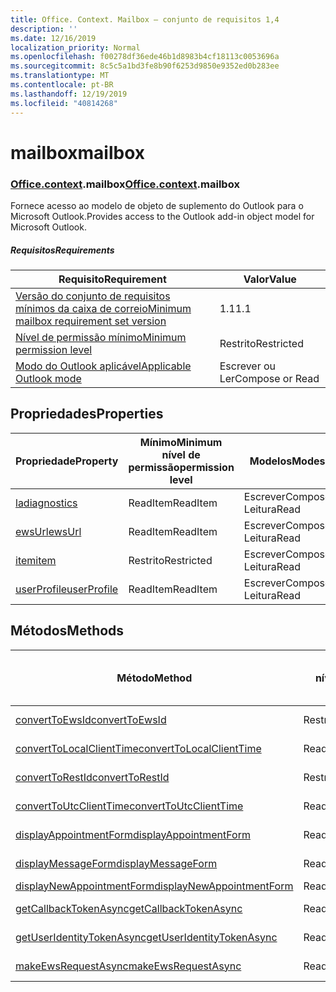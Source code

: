 ```yaml
---
title: Office. Context. Mailbox – conjunto de requisitos 1,4
description: ''
ms.date: 12/16/2019
localization_priority: Normal
ms.openlocfilehash: f00278df36ede46b1d8983b4cf18113c0053696a
ms.sourcegitcommit: 8c5c5a1bd3fe8b90f6253d9850e9352ed0b283ee
ms.translationtype: MT
ms.contentlocale: pt-BR
ms.lasthandoff: 12/19/2019
ms.locfileid: "40814268"
---
```

# <a name="mailbox"></a><span data-ttu-id="4b048-102">mailbox</span><span class="sxs-lookup"><span data-stu-id="4b048-102">mailbox</span></span>

### <a name="officeofficemdcontextofficecontextmdmailbox"></a><span data-ttu-id="4b048-103">[Office](office.md)[.context](office.context.md).mailbox</span><span class="sxs-lookup"><span data-stu-id="4b048-103">[Office](office.md)[.context](office.context.md).mailbox</span></span>

<span data-ttu-id="4b048-104">Fornece acesso ao modelo de objeto de suplemento do Outlook para o Microsoft Outlook.</span><span class="sxs-lookup"><span data-stu-id="4b048-104">Provides access to the Outlook add-in object model for Microsoft Outlook.</span></span>

##### <a name="requirements"></a><span data-ttu-id="4b048-105">Requisitos</span><span class="sxs-lookup"><span data-stu-id="4b048-105">Requirements</span></span>

|<span data-ttu-id="4b048-106">Requisito</span><span class="sxs-lookup"><span data-stu-id="4b048-106">Requirement</span></span>| <span data-ttu-id="4b048-107">Valor</span><span class="sxs-lookup"><span data-stu-id="4b048-107">Value</span></span>|
|---|---|
|[<span data-ttu-id="4b048-108">Versão do conjunto de requisitos mínimos da caixa de correio</span><span class="sxs-lookup"><span data-stu-id="4b048-108">Minimum mailbox requirement set version</span></span>](../../requirement-sets/outlook-api-requirement-sets.md)| <span data-ttu-id="4b048-109">1.1</span><span class="sxs-lookup"><span data-stu-id="4b048-109">1.1</span></span>|
|[<span data-ttu-id="4b048-110">Nível de permissão mínimo</span><span class="sxs-lookup"><span data-stu-id="4b048-110">Minimum permission level</span></span>](/outlook/add-ins/understanding-outlook-add-in-permissions)| <span data-ttu-id="4b048-111">Restrito</span><span class="sxs-lookup"><span data-stu-id="4b048-111">Restricted</span></span>|
|[<span data-ttu-id="4b048-112">Modo do Outlook aplicável</span><span class="sxs-lookup"><span data-stu-id="4b048-112">Applicable Outlook mode</span></span>](/outlook/add-ins/#extension-points)| <span data-ttu-id="4b048-113">Escrever ou Ler</span><span class="sxs-lookup"><span data-stu-id="4b048-113">Compose or Read</span></span>|

## <a name="properties"></a><span data-ttu-id="4b048-114">Propriedades</span><span class="sxs-lookup"><span data-stu-id="4b048-114">Properties</span></span>

| <span data-ttu-id="4b048-115">Propriedade</span><span class="sxs-lookup"><span data-stu-id="4b048-115">Property</span></span> | <span data-ttu-id="4b048-116">Mínimo</span><span class="sxs-lookup"><span data-stu-id="4b048-116">Minimum</span></span><br><span data-ttu-id="4b048-117">nível de permissão</span><span class="sxs-lookup"><span data-stu-id="4b048-117">permission level</span></span> | <span data-ttu-id="4b048-118">Modelos</span><span class="sxs-lookup"><span data-stu-id="4b048-118">Modes</span></span> | <span data-ttu-id="4b048-119">Tipo de retorno</span><span class="sxs-lookup"><span data-stu-id="4b048-119">Return type</span></span> | <span data-ttu-id="4b048-120">Mínimo</span><span class="sxs-lookup"><span data-stu-id="4b048-120">Minimum</span></span><br><span data-ttu-id="4b048-121">conjunto de requisitos</span><span class="sxs-lookup"><span data-stu-id="4b048-121">requirement set</span></span> |
|---|---|---|---|:---:|
| [<span data-ttu-id="4b048-122">la</span><span class="sxs-lookup"><span data-stu-id="4b048-122">diagnostics</span></span>](office.context.mailbox.diagnostics.md) | <span data-ttu-id="4b048-123">ReadItem</span><span class="sxs-lookup"><span data-stu-id="4b048-123">ReadItem</span></span> | <span data-ttu-id="4b048-124">Escrever</span><span class="sxs-lookup"><span data-stu-id="4b048-124">Compose</span></span><br><span data-ttu-id="4b048-125">Leitura</span><span class="sxs-lookup"><span data-stu-id="4b048-125">Read</span></span> | [<span data-ttu-id="4b048-126">La</span><span class="sxs-lookup"><span data-stu-id="4b048-126">Diagnostics</span></span>](/javascript/api/outlook/office.diagnostics?view=outlook-js-1.4) | [<span data-ttu-id="4b048-127">1.1</span><span class="sxs-lookup"><span data-stu-id="4b048-127">1.1</span></span>](../requirement-set-1.1/outlook-requirement-set-1.1.md) |
| [<span data-ttu-id="4b048-128">ewsUrl</span><span class="sxs-lookup"><span data-stu-id="4b048-128">ewsUrl</span></span>](/javascript/api/outlook/office.mailbox?view=outlook-js-1.4#ewsurl) | <span data-ttu-id="4b048-129">ReadItem</span><span class="sxs-lookup"><span data-stu-id="4b048-129">ReadItem</span></span> | <span data-ttu-id="4b048-130">Escrever</span><span class="sxs-lookup"><span data-stu-id="4b048-130">Compose</span></span><br><span data-ttu-id="4b048-131">Leitura</span><span class="sxs-lookup"><span data-stu-id="4b048-131">Read</span></span> | <span data-ttu-id="4b048-132">String</span><span class="sxs-lookup"><span data-stu-id="4b048-132">String</span></span> | [<span data-ttu-id="4b048-133">1.1</span><span class="sxs-lookup"><span data-stu-id="4b048-133">1.1</span></span>](../requirement-set-1.1/outlook-requirement-set-1.1.md) |
| [<span data-ttu-id="4b048-134">item</span><span class="sxs-lookup"><span data-stu-id="4b048-134">item</span></span>](office.context.mailbox.item.md) | <span data-ttu-id="4b048-135">Restrito</span><span class="sxs-lookup"><span data-stu-id="4b048-135">Restricted</span></span> | <span data-ttu-id="4b048-136">Escrever</span><span class="sxs-lookup"><span data-stu-id="4b048-136">Compose</span></span><br><span data-ttu-id="4b048-137">Leitura</span><span class="sxs-lookup"><span data-stu-id="4b048-137">Read</span></span> | [<span data-ttu-id="4b048-138">Item</span><span class="sxs-lookup"><span data-stu-id="4b048-138">Item</span></span>](/javascript/api/outlook/office.item?view=outlook-js-1.4) | [<span data-ttu-id="4b048-139">1.1</span><span class="sxs-lookup"><span data-stu-id="4b048-139">1.1</span></span>](../requirement-set-1.1/outlook-requirement-set-1.1.md) |
| [<span data-ttu-id="4b048-140">userProfile</span><span class="sxs-lookup"><span data-stu-id="4b048-140">userProfile</span></span>](office.context.mailbox.userProfile.md) | <span data-ttu-id="4b048-141">ReadItem</span><span class="sxs-lookup"><span data-stu-id="4b048-141">ReadItem</span></span> | <span data-ttu-id="4b048-142">Escrever</span><span class="sxs-lookup"><span data-stu-id="4b048-142">Compose</span></span><br><span data-ttu-id="4b048-143">Leitura</span><span class="sxs-lookup"><span data-stu-id="4b048-143">Read</span></span> | [<span data-ttu-id="4b048-144">UserProfile</span><span class="sxs-lookup"><span data-stu-id="4b048-144">UserProfile</span></span>](/javascript/api/outlook/office.userprofile?view=outlook-js-1.4) | [<span data-ttu-id="4b048-145">1.1</span><span class="sxs-lookup"><span data-stu-id="4b048-145">1.1</span></span>](../requirement-set-1.1/outlook-requirement-set-1.1.md) |

## <a name="methods"></a><span data-ttu-id="4b048-146">Métodos</span><span class="sxs-lookup"><span data-stu-id="4b048-146">Methods</span></span>

| <span data-ttu-id="4b048-147">Método</span><span class="sxs-lookup"><span data-stu-id="4b048-147">Method</span></span> | <span data-ttu-id="4b048-148">Mínimo</span><span class="sxs-lookup"><span data-stu-id="4b048-148">Minimum</span></span><br><span data-ttu-id="4b048-149">nível de permissão</span><span class="sxs-lookup"><span data-stu-id="4b048-149">permission level</span></span> | <span data-ttu-id="4b048-150">Modelos</span><span class="sxs-lookup"><span data-stu-id="4b048-150">Modes</span></span> | <span data-ttu-id="4b048-151">Mínimo</span><span class="sxs-lookup"><span data-stu-id="4b048-151">Minimum</span></span><br><span data-ttu-id="4b048-152">conjunto de requisitos</span><span class="sxs-lookup"><span data-stu-id="4b048-152">requirement set</span></span> |
|---|---|---|:---:|
| [<span data-ttu-id="4b048-153">convertToEwsId</span><span class="sxs-lookup"><span data-stu-id="4b048-153">convertToEwsId</span></span>](/javascript/api/outlook/office.mailbox?view=outlook-js-1.4#converttoewsid-itemid--restversion-) | <span data-ttu-id="4b048-154">Restrito</span><span class="sxs-lookup"><span data-stu-id="4b048-154">Restricted</span></span> | <span data-ttu-id="4b048-155">Escrever</span><span class="sxs-lookup"><span data-stu-id="4b048-155">Compose</span></span><br><span data-ttu-id="4b048-156">Leitura</span><span class="sxs-lookup"><span data-stu-id="4b048-156">Read</span></span> | [<span data-ttu-id="4b048-157">1.3</span><span class="sxs-lookup"><span data-stu-id="4b048-157">1.3</span></span>](../requirement-set-1.3/outlook-requirement-set-1.3.md) |
| [<span data-ttu-id="4b048-158">convertToLocalClientTime</span><span class="sxs-lookup"><span data-stu-id="4b048-158">convertToLocalClientTime</span></span>](/javascript/api/outlook/office.mailbox?view=outlook-js-1.4#converttolocalclienttime-timevalue-) | <span data-ttu-id="4b048-159">ReadItem</span><span class="sxs-lookup"><span data-stu-id="4b048-159">ReadItem</span></span> | <span data-ttu-id="4b048-160">Escrever</span><span class="sxs-lookup"><span data-stu-id="4b048-160">Compose</span></span><br><span data-ttu-id="4b048-161">Leitura</span><span class="sxs-lookup"><span data-stu-id="4b048-161">Read</span></span> | [<span data-ttu-id="4b048-162">1.1</span><span class="sxs-lookup"><span data-stu-id="4b048-162">1.1</span></span>](../requirement-set-1.1/outlook-requirement-set-1.1.md) |
| [<span data-ttu-id="4b048-163">convertToRestId</span><span class="sxs-lookup"><span data-stu-id="4b048-163">convertToRestId</span></span>](/javascript/api/outlook/office.mailbox?view=outlook-js-1.4#converttorestid-itemid--restversion-) | <span data-ttu-id="4b048-164">Restrito</span><span class="sxs-lookup"><span data-stu-id="4b048-164">Restricted</span></span> | <span data-ttu-id="4b048-165">Escrever</span><span class="sxs-lookup"><span data-stu-id="4b048-165">Compose</span></span><br><span data-ttu-id="4b048-166">Leitura</span><span class="sxs-lookup"><span data-stu-id="4b048-166">Read</span></span> | [<span data-ttu-id="4b048-167">1.3</span><span class="sxs-lookup"><span data-stu-id="4b048-167">1.3</span></span>](../requirement-set-1.3/outlook-requirement-set-1.3.md) |
| [<span data-ttu-id="4b048-168">convertToUtcClientTime</span><span class="sxs-lookup"><span data-stu-id="4b048-168">convertToUtcClientTime</span></span>](/javascript/api/outlook/office.mailbox?view=outlook-js-1.4#converttoutcclienttime-input-) | <span data-ttu-id="4b048-169">ReadItem</span><span class="sxs-lookup"><span data-stu-id="4b048-169">ReadItem</span></span> | <span data-ttu-id="4b048-170">Escrever</span><span class="sxs-lookup"><span data-stu-id="4b048-170">Compose</span></span><br><span data-ttu-id="4b048-171">Leitura</span><span class="sxs-lookup"><span data-stu-id="4b048-171">Read</span></span> | [<span data-ttu-id="4b048-172">1.1</span><span class="sxs-lookup"><span data-stu-id="4b048-172">1.1</span></span>](../requirement-set-1.1/outlook-requirement-set-1.1.md) |
| [<span data-ttu-id="4b048-173">displayAppointmentForm</span><span class="sxs-lookup"><span data-stu-id="4b048-173">displayAppointmentForm</span></span>](/javascript/api/outlook/office.mailbox?view=outlook-js-1.4#displayappointmentform-itemid-) | <span data-ttu-id="4b048-174">ReadItem</span><span class="sxs-lookup"><span data-stu-id="4b048-174">ReadItem</span></span> | <span data-ttu-id="4b048-175">Escrever</span><span class="sxs-lookup"><span data-stu-id="4b048-175">Compose</span></span><br><span data-ttu-id="4b048-176">Leitura</span><span class="sxs-lookup"><span data-stu-id="4b048-176">Read</span></span> | [<span data-ttu-id="4b048-177">1.1</span><span class="sxs-lookup"><span data-stu-id="4b048-177">1.1</span></span>](../requirement-set-1.1/outlook-requirement-set-1.1.md) |
| [<span data-ttu-id="4b048-178">displayMessageForm</span><span class="sxs-lookup"><span data-stu-id="4b048-178">displayMessageForm</span></span>](/javascript/api/outlook/office.mailbox?view=outlook-js-1.4#displaymessageform-itemid-) | <span data-ttu-id="4b048-179">ReadItem</span><span class="sxs-lookup"><span data-stu-id="4b048-179">ReadItem</span></span> | <span data-ttu-id="4b048-180">Escrever</span><span class="sxs-lookup"><span data-stu-id="4b048-180">Compose</span></span><br><span data-ttu-id="4b048-181">Leitura</span><span class="sxs-lookup"><span data-stu-id="4b048-181">Read</span></span> | [<span data-ttu-id="4b048-182">1.1</span><span class="sxs-lookup"><span data-stu-id="4b048-182">1.1</span></span>](../requirement-set-1.1/outlook-requirement-set-1.1.md) |
| [<span data-ttu-id="4b048-183">displayNewAppointmentForm</span><span class="sxs-lookup"><span data-stu-id="4b048-183">displayNewAppointmentForm</span></span>](/javascript/api/outlook/office.mailbox?view=outlook-js-1.4#displaynewappointmentform-parameters-) | <span data-ttu-id="4b048-184">ReadItem</span><span class="sxs-lookup"><span data-stu-id="4b048-184">ReadItem</span></span> | <span data-ttu-id="4b048-185">Leitura</span><span class="sxs-lookup"><span data-stu-id="4b048-185">Read</span></span> | [<span data-ttu-id="4b048-186">1.1</span><span class="sxs-lookup"><span data-stu-id="4b048-186">1.1</span></span>](../requirement-set-1.1/outlook-requirement-set-1.1.md) |
| [<span data-ttu-id="4b048-187">getCallbackTokenAsync</span><span class="sxs-lookup"><span data-stu-id="4b048-187">getCallbackTokenAsync</span></span>](/javascript/api/outlook/office.mailbox?view=outlook-js-1.4#getcallbacktokenasync-callback--usercontext-) | <span data-ttu-id="4b048-188">ReadItem</span><span class="sxs-lookup"><span data-stu-id="4b048-188">ReadItem</span></span> | <span data-ttu-id="4b048-189">Escrever</span><span class="sxs-lookup"><span data-stu-id="4b048-189">Compose</span></span><br><span data-ttu-id="4b048-190">Leitura</span><span class="sxs-lookup"><span data-stu-id="4b048-190">Read</span></span> | [<span data-ttu-id="4b048-191">1.3</span><span class="sxs-lookup"><span data-stu-id="4b048-191">1.3</span></span>](../requirement-set-1.3/outlook-requirement-set-1.3.md)<br>[<span data-ttu-id="4b048-192">1.1</span><span class="sxs-lookup"><span data-stu-id="4b048-192">1.1</span></span>](../requirement-set-1.1/outlook-requirement-set-1.1.md) |
| [<span data-ttu-id="4b048-193">getUserIdentityTokenAsync</span><span class="sxs-lookup"><span data-stu-id="4b048-193">getUserIdentityTokenAsync</span></span>](/javascript/api/outlook/office.mailbox?view=outlook-js-1.4#getuseridentitytokenasync-callback--usercontext-) | <span data-ttu-id="4b048-194">ReadItem</span><span class="sxs-lookup"><span data-stu-id="4b048-194">ReadItem</span></span> | <span data-ttu-id="4b048-195">Escrever</span><span class="sxs-lookup"><span data-stu-id="4b048-195">Compose</span></span><br><span data-ttu-id="4b048-196">Leitura</span><span class="sxs-lookup"><span data-stu-id="4b048-196">Read</span></span> | [<span data-ttu-id="4b048-197">1.1</span><span class="sxs-lookup"><span data-stu-id="4b048-197">1.1</span></span>](../requirement-set-1.1/outlook-requirement-set-1.1.md) |
| [<span data-ttu-id="4b048-198">makeEwsRequestAsync</span><span class="sxs-lookup"><span data-stu-id="4b048-198">makeEwsRequestAsync</span></span>](/javascript/api/outlook/office.mailbox?view=outlook-js-1.4#makeewsrequestasync-data--callback--usercontext-) | <span data-ttu-id="4b048-199">ReadWriteMailbox</span><span class="sxs-lookup"><span data-stu-id="4b048-199">ReadWriteMailbox</span></span> | <span data-ttu-id="4b048-200">Escrever</span><span class="sxs-lookup"><span data-stu-id="4b048-200">Compose</span></span><br><span data-ttu-id="4b048-201">Leitura</span><span class="sxs-lookup"><span data-stu-id="4b048-201">Read</span></span> | [<span data-ttu-id="4b048-202">1.1</span><span class="sxs-lookup"><span data-stu-id="4b048-202">1.1</span></span>](../requirement-set-1.1/outlook-requirement-set-1.1.md) |
